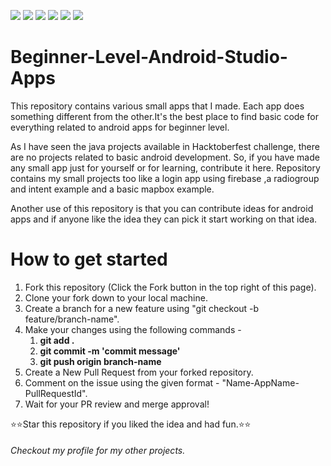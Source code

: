 ![](https://img.shields.io/github/stars/anshulkhattar/Beginner-Level-Android-Studio-Apps) ![](https://img.shields.io/github/forks/anshulkhattar/Beginner-Level-Android-Studio-Apps) ![](https://img.shields.io/github/tag/anshulkhattar/Beginner-Level-Android-Studio-Apps) ![](https://img.shields.io/github/release/anshulkhattar/Beginner-Level-Android-Studio-Apps) ![](https://img.shields.io/github/issues/anshulkhattar/Beginner-Level-Android-Studio-Apps) ![](https://img.shields.io/bower/anshulkhattar/Beginner-Level-Android-Studio-Apps)

# Beginner-Level-Android-Studio-Apps
This repository contains various small apps that I made. Each app does something different from the other.It's the best place to find basic code for everything related to android apps for beginner level. 

As I have seen the java projects available in Hacktoberfest challenge, there are no projects related to basic android development. So, if you have made any small app just for yourself or for learning, contribute it here. Repository contains my small projects too like a login app using firebase ,a radiogroup and intent example and a basic mapbox example.

Another use of this repository is that you can contribute ideas for android apps and if anyone like the idea they can pick it start working on that idea.

# How to get started
1. Fork this repository (Click the Fork button in the top right of this page).
2. Clone your fork down to your local machine.
3. Create a branch for a new feature using "git checkout -b feature/branch-name".
4. Make your changes using the following commands - 
    1. **git add .**   
    2. **git commit -m 'commit message'**   
    3. **git push origin branch-name**
5. Create a New Pull Request from your forked repository.
6. Comment on the issue using the given format - "Name-AppName-PullRequestId".
7. Wait for your PR review and merge approval!


⭐⭐Star this repository if you liked the idea and had fun.⭐⭐

###### Checkout my profile for my other projects.
